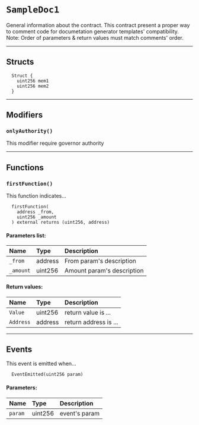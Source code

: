 [Doc]: Doc.md#Doc
[Doc-policy-address]: Doc.md#Doc-policy-address
[Doc-value-uint256]: Doc.md#Doc-value-uint256
[SampleDoc1]: #SampleDoc1
[SampleDoc1-onlyAuthority--]: #SampleDoc1-onlyAuthority--
[SampleDoc1-authority-address]: #SampleDoc1-authority-address
[SampleDoc1-map-mapping-uint256----address-]: #SampleDoc1-map-mapping-uint256----address-
[SampleDoc1-firstFunction-address-uint256-]: #SampleDoc1-firstFunction-address-uint256-
[SampleDoc1-secondFunction-uint256-mapping-uint256----address--]: #SampleDoc1-secondFunction-uint256-mapping-uint256----address--
[SampleDoc1-EventEmitted-uint256-]: #SampleDoc1-EventEmitted-uint256-
[SampleDoc1-Struct]: #SampleDoc1-Struct
[SampleDoc2]: SampleDoc2.md#SampleDoc2
[SampleDoc2-onlyAuthority--]: SampleDoc2.md#SampleDoc2-onlyAuthority--
[SampleDoc2-authority-address]: SampleDoc2.md#SampleDoc2-authority-address
[SampleDoc2-map-mapping-uint256----address-]: SampleDoc2.md#SampleDoc2-map-mapping-uint256----address-
[SampleDoc2-firstFunction-address-uint256-]: SampleDoc2.md#SampleDoc2-firstFunction-address-uint256-
[SampleDoc2-secondFunction-uint256-mapping-uint256----address--]: SampleDoc2.md#SampleDoc2-secondFunction-uint256-mapping-uint256----address--
[SampleDoc2-EventEmitted-uint256-]: SampleDoc2.md#SampleDoc2-EventEmitted-uint256-
[SampleDoc2-Struct]: SampleDoc2.md#SampleDoc2-Struct
# `SampleDoc1`

General information about the contract. This contract present a proper way to comment code for documetation generator templates' compatibility. Note: Order of parameters & return values must match comments' order.

---
## Structs

```solidity
  Struct {
    uint256 mem1
    uint256 mem2
  }
```

---


## Modifiers

### `onlyAuthority()`

This modifier require governor authority



---

## Functions

### `firstFunction()`
  This function indicates...


```solidity
  firstFunction(
    address _from,
    uint256 _amount
  ) external returns (uint256, address)
```
#### Parameters list:

| Name | Type | Description                                                          |
| :--- | :--- | :------------------------------------------------------------------- |
|`_from` | address | From param's description
|`_amount` | uint256 | Amount param's description




#### Return values:
| Name                           | Type          | Description                                                                  |
| :----------------------------- | :------------ | :--------------------------------------------------------------------------- |
|`Value`| uint256 | return value is ...
|`Address`| address | return address is ...


---

## Events


This event is emitted when...


```solidity
  EventEmitted(uint256 param)
```
#### Parameters:
| Name                           | Type          | Description                                    |
| :----------------------------- | :------------ | :--------------------------------------------- |
|`param`| uint256 | event's param


